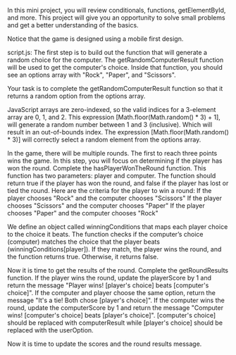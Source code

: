 In this mini project, you will review conditionals, functions, getElementById, and more. This project will give you an opportunity to solve small problems and get a better understanding of the basics.

Notice that the game is designed using a mobile first design.

script.js:
The first step is to build out the function that will generate a random choice for the computer.
The getRandomComputerResult function will be used to get the computer's choice. Inside that function, you should see an options array with "Rock", "Paper", and "Scissors".

Your task is to complete the getRandomComputerResult function so that it returns a random option from the options array.

JavaScript arrays are zero-indexed, so the valid indices for a 3-element array are 0, 1, and 2.
This expression [Math.floor(Math.random() * 3) + 1], will generate a random number between 1 and 3 (inclusive). Which will result in an out-of-bounds index.
The expression [Math.floor(Math.random() * 3)] will correctly select a random element from the options array.

In the game, there will be multiple rounds. The first to reach three points wins the game.
In this step, you will focus on determining if the player has won the round.
Complete the hasPlayerWonTheRound function. This function has two parameters: player and computer. The function should return true if the player has won the round, and false if the player has lost or tied the round.
Here are the criteria for the player to win a round:
If the player chooses "Rock" and the computer chooses "Scissors"
If the player chooses "Scissors" and the computer chooses "Paper"
If the player chooses "Paper" and the computer chooses "Rock"

We define an object called winningConditions that maps each player choice to the choice it beats.
The function checks if the computer’s choice (computer) matches the choice that the player beats (winningConditions[player]).
If they match, the player wins the round, and the function returns true. Otherwise, it returns false.

Now it is time to get the results of the round. Complete the getRoundResults function.
If the player wins the round, update the playerScore by 1 and return the message "Player wins! [player's choice] beats [computer's choice]".
If the computer and player choose the same option, return the message "It's a tie! Both chose [player's choice]".
If the computer wins the round, update the computerScore by 1 and return the message "Computer wins! [computer's choice] beats [player's choice]".
[computer's choice] should be replaced with computerResult while [player's choice] should be replaced with the userOption.

Now it is time to update the scores and the round results message.
